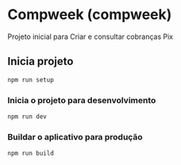 # Compweek (compweek)

Projeto inicial para Criar e consultar cobranças Pix

## Inicia projeto
```bash
npm run setup
```

### Inicia o projeto para desenvolvimento
```bash
npm run dev
```

### Buildar o aplicativo para produção
```bash
npm run build
```